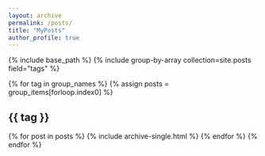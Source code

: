 ```yaml
---
layout: archive
permalink: /posts/
title: "MyPosts"
author_profile: true
---
```


{% include base_path %}
{% include group-by-array collection=site.posts field="tags" %}

{% for tag in group_names %}
	{% assign posts = group_items[forloop.index0] %}
	<h2 id="{{ tag | slugify }}" class="archive__subtitle">{{ tag }}</h2>
	{% for post in posts %}
		{% include archive-single.html %}
	{% endfor %}
{% endfor %}